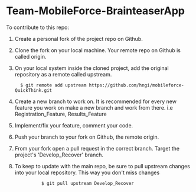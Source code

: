 # Team-MobileForce-BrainteaserApp

To contribute to this repo:

1. Create a personal fork of the project repo on Github.

2. Clone the fork on your local machine. Your remote repo on Github is called origin.

3. On your local system inside the cloned project, add the original repository as a remote called upstream.

         $ git remote add upstream https://github.com/hngi/mobileforce-QuickThink.git

4. Create a new branch to work on. It is recommended for every new feature you work on make a new branch and work from there. i.e Registration_Feature, Results_Feature

5. Implement/fix your feature, comment your code. 

6. Push your branch to your fork on Github, the remote origin.

7. From your fork open a pull request in the correct branch. Target the project's 'Develop_Recover' branch.

8. To keep to update with the main repo, be sure to pull upstream changes into your local repository. This way you don't miss changes

                 $ git pull upstream Develop_Recover
